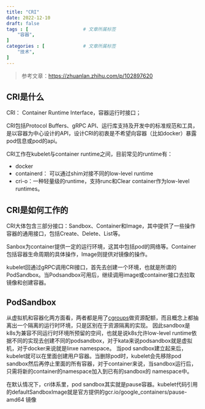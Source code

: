 ```yaml
---
title: "CRI"
date: 2022-12-10
draft: false
tags : [                    # 文章所属标签
    "容器", 
]
categories : [              # 文章所属标签
    "技术",
]
---
```


> 参考文章：https://zhuanlan.zhihu.com/p/102897620

## CRI是什么

CRI： Container Runtime Interface，容器运行时接口；

CRI包括Protocol Buffers、gRPC API、运行库支持及开发中的标准规范和工具，是以容器为中心设计的API，设计CRI的初衷是不希望向容器（比如docker）暴露pod信息或pod的api。

CRI工作在kubelet与container runtime之间，目前常见的runtime有：

- docker
- containerd： 可以通过shim对接不同的low-level runtime
- cri-o：一种轻量级的runtime，支持runc和Clear container作为low-level runtimes。

## CRI是如何工作的

CRI大体包含三部分接口：Sandbox、Container和Image，其中提供了一些操作容器的通用接口，包括Create、Delete、List等。

Sanbox为container提供一定的运行环境，这其中包括pod的网络等。Container包括容器生命周期的具体操作，Image则提供对镜像的操作。

kubelet回通过gRPC调用CRI接口，首先去创建一个环境，也就是所谓的PodSandbox。当Podsandbox可用后，继续调用image或container接口去拉取镜像和创建容器。

## PodSandbox

从虚拟机和容器化两方面看，两者都是用了[cgroups](../cgroup)做资源配额，而且概念上都抽离出一个隔离的运行时环境，只是区别在于资源隔离的实现。
因此sandbox是k8s为兼容不同运行时环境所预留的空间，也就是说k8s允许low-level runtime依据不同的实现去创建不同的podsandbox，对于kata来说podsandbox就是虚拟机，对于docker来说就是linxe namespace。
当pod sandbox建立起来后，kubelet就可以在里面创建用户容器。当删除pod时，kubelet会先移除pod sandbox然后再停止里面的所有容器，对于container来说，当sandbox运行后，只需将新的container的namespace加入到已有的sandbox的 namespace中。

在默认情况下，cri体系里，pod sandbox其实就是pause容器。kubelet代码引用的defaultSandboxImage就是官方提供的gcr.io/google_containers/pause-amd64 镜像